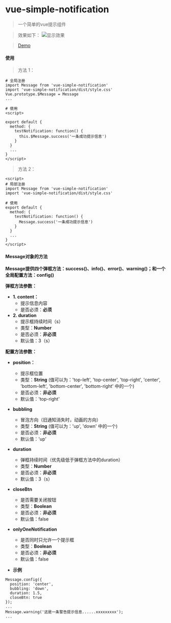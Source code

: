 # vue-simple-notification

> 一个简单的vue提示组件

> 效果如下：
![显示效果](https://raw.githubusercontent.com/Ash-sc/vue-simple-notification/master/example/demo.png)

> [Demo](http://demo.2017017.xyz/vue-demo/#/vue-simple-notification)


#### 使用

> 方法 1：
```
# 全局注册
import Message from 'vue-simple-notification'
import 'vue-simple-notification/dist/style.css'
Vue.prototype.$Message = Message
...

# 使用
<script>

export default {
  method: {
    testNotification: function() {
      this.$Message.success('一条成功提示信息')
    }
  }
  ...
}
</script>
```
> 方法 2：
```
<script>
# 局部注册
import Message from 'vue-simple-notification'
import 'vue-simple-notification/dist/style.css'

# 使用
export default {
  method: {
    testNotification: function() {
      Message.success('一条成功提示信息')
    }
  }
  ...
}
</script>
```


#### Message对象的方法

**Message提供四个弹框方法：success()、info()、error()、warning()；和一个全局配置方法：config()**

**弹框方法参数：**

* **1. content：**
  * 提示信息内容
  * 是否必须：**必须**
* **2. duration**
  * 提示框持续时间（s）
  * 类型：**Number**
  * 是否必须：**非必须**
  * 默认值：3（s）

**配置方法参数：**
* **position：**
  * 提示框位置
  * 类型：**String** (值可以为：'top-left', 'top-center', 'top-right', 'center', 'bottom-left', 'bottom-center', 'bottom-right' 中的一个)
  * 是否必须：**非必须**
  * 默认值：'top-right'
* **bubbling**
  * 冒泡方向（旧通知消失时，动画的方向）
  * 类型：**String** (值可以为：'up', 'down' 中的一个)
  * 是否必须：**非必须**
  * 默认值：'up'
* **duration**
  * 弹框持续时间（优先级低于弹框方法中的duration）
  * 类型：**Number**
  * 是否必须：**非必须**
  * 默认值：3（s）
* **closeBtn**
  * 是否需要关闭按钮
  * 类型：**Boolean**
  * 是否必须：**非必须**
  * 默认值：false
* **onlyOneNotification**
  * 是否同时只允许一个提示框
  * 类型：**Boolean**
  * 是否必须：**非必须**
  * 默认值：false

* **示例**
```
Message.config({
  position: 'center',
  bubbling: 'down',
  duration: 1.5,
  closeBtn: true
});
...
Message.warning('这是一条警告提示信息......xxxxxxxxx');
...
```


